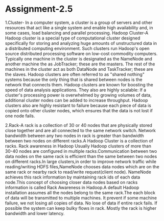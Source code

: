 # Assignment-2.5

1.Cluster- In a computer system, a cluster is a group of servers and other resources that act like a single system and enable high availability and, in some cases, load balancing and parallel processing.
Hadoop Cluster-A Hadoop cluster is a special type of computational cluster designed specifically for storing and analyzing huge amounts of unstructured data in a distributed computing environment. Such clusters run Hadoop's open source distributed processing software on low-cost commodity computers. Typically one machine in the cluster is designated as the NameNode and another machine the as JobTracker; these are the masters. The rest of the machines in the cluster act as both DataNode and TaskTracker; these are the slaves. Hadoop clusters are often referred to as "shared nothing" systems because the only thing that is shared between nodes is the network that connects them. 
Hadoop clusters are known for boosting the speed of data analysis applications. They also are highly scalable: If a cluster's processing power is overwhelmed by growing volumes of data, additional cluster nodes can be added to increase throughput. Hadoop clusters also are highly resistant to failure because each piece of data is copied onto other cluster nodes, which ensures that the data is not lost if one node fails.


2.Rack-A rack is a collection of 30 or 40 nodes that are physically stored close together and are all connected to the same network switch. Network bandwidth between any two nodes in rack is greater than bandwidth between two nodes on different racks.A Hadoop Cluster is a collection of racks.
Rack awareness in Hadoop
Usually Hadoop clusters of more than 30-40 nodes are configured in multiple racks.Communication between two data nodes on the same rack is efficient than the same between two nodes on different racks.In large clusters,in order to improve network traffic while reading/writing HDFS files,NameNode chooses data nodes which are on the same rack or nearby rack to read/write request(client node).
NameNode achieves this rack information by maintaining rack ids of each data node.This concept of choosing closer data nodes based on racks information is called Rack Awareness in Hadoop.A default Hadoop installation assumes all the nodes belong to the same rack.The each block of data will be transmitted to multiple machines. It prevent if some machine failure, we not losing all copies of data. No lose of data if entire rack fails. If possible the system can keep bulky flows in rack. Mostly the rack is higher bandwidth and lower latency.
